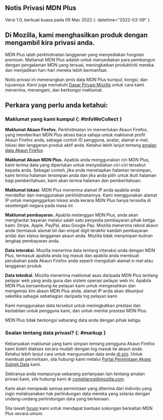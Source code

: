 ﻿## <span class="privacy-header-firefox">Notis Privasi</span> <span class="privacy-header-policy">MDN Plus</span>

Versi 1.0, berkuat kuasa pada 09 Mac 2022
{: datetime="2022-03-09" }

## Di Mozilla, kami menghasilkan produk dengan mengambil kira privasi anda.

MDN Plus ialah perkhidmatan langganan yang menyediakan fungsian premium. Matlamat MDN Plus adalah untuk menyediakan para pembangun dengan pengalaman MDN yang tersuai, meningkatkan produktiviti mereka dan menjadikan hari-hari mereka lebih bermanfaat.

Notis privasi ini menerangkan jenis data MDN Plus kumpul, kongsi, dan tujuannya. Kami juga mematuhi [Dasar Privasi Mozilla](https://www.mozilla.org/privacy/) untuk cara kami menerima, menangani, dan berkongsi maklumat.

## Perkara yang perlu anda ketahui:

### Maklumat yang kami kumpul {: #InfoWeCollect }

__Maklumat Akaun Firefox.__ Perkhidmatan ini memerlukan Akaun Firefox, yang memberikan MDN Plus akses baca sahaja untuk maklumat profil Akaun Firefox anda, sebagai contoh ID pengguna, avatar, alamat e-mel, lokasi dan langganan produk aktif anda. Ketahui lebih lanjut tentang [amalan data Akaun Firefox](https://www.mozilla.org/privacy/firefox/#firefox-accounts-join-firefox).

__Maklumat Akaun MDN Plus.__ Apabila anda menggunakan ciri MDN Plus, kami terima data yang diperlukan untuk menyediakan ciri-ciri tersebut kepada anda. Sebagai contoh, jika anda menetapkan halaman tersimpan, kami terima halaman tersimpan anda dan jika anda pilih untuk ikuti halaman bagi pemberitahuan, kami akan terima halaman dan pemberitahuan.

__Maklumat lokasi.__ MDN Plus menerima alamat IP anda apabila anda mendaftar dan menggunakan perkhidmatannya. Kami menggunakan alamat IP untuk menganggarkan lokasi anda kerana MDN Plus hanya tersedia di sesetengah negara pada masa ini.

__Maklumat pembayaran.__ Apabila melanggan MDN Plus, anda akan menghantar bayaran melalui salah satu penyedia pembayaran pihak ketiga kami: Stripe, Apple, PayPal, atau Google Pay. Mozilla menerima rekod akaun anda (termasuk alamat bil dan empat digit terakhir kaedah pembayaran anda) dan status langganan akaun anda. Mozilla tidak menyimpan butiran lengkap pembayaran anda.

__Data interaksi.__ Mozilla menerima data tentang interaksi anda dengan MDN Plus, termasuk apabila anda log masuk dan apabila anda membuat perubahan pada Akaun Firefox anda seperti mengubah alamat e-mel atau langganan produk.

__Data teknikal.__ Mozilla menerima maklumat asas daripada MDN Plus tentang pelayar web yang anda guna dan sistem operasi pelayar web ini. Apabila MDN Plus bersambung ke pelayan kami untuk mengesahkan dan mengemas kini akaun MDN Plus anda, alamat IP anda akan dikumpul seketika sebagai sebahagian daripada log pelayan kami. 

Kami menggunakan data tersebut untuk meningkatkan prestasi dan kestabilan untuk pengguna kami, dan untuk menilai prestasi MDN Plus.

MDN Plus tidak berkongsi sebarang data anda dengan pihak ketiga.

### Soalan tentang data privasi? {: #markup }

Kebanyakan maklumat yang kami simpan tentang pengguna Akaun Firefox kami boleh diakses secara mudah dengan log masuk ke akaun anda. Ketahui lebih lanjut cara untuk menguruskan data anda [di sini](https://support.mozilla.org/products/privacy-and-security/user-control). Untuk membuat permintaan, sila hubungi kami melalui [Portal Permintaan Akses Subjek Data](https://privacyportal.onetrust.com/webform/1350748f-7139-405c-8188-22740b3b5587/4ba08202-2ede-4934-a89e-f0b0870f95f0) kami.

Sekiranya anda mempunyai sebarang pertanyaan lain tentang amalan privasi kami, sila hubungi kami di compliance@mozilla.com.

Kami akan menjawab semua permintaan yang diterima dari individu yang ingin melaksanakan hak perlindungan data mereka yang selaras dengan undang-undang perlindungan data yang berkenaan.

Sila lawati [forum](https://support.mozilla.org/) kami untuk mendapat bantuan sokongan berkaitan MDN Plus secara umum.
